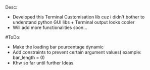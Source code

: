 Desc: 
- Developed this Terminal Customisation lib cuz i didn't bother to understand python GUI libs + Terminal output looks cooler
- Will add more functionalities soon...

#ToDo:
- Make the loading bar pourcentage dynamic
- Add constraints to prevent certain argument values( example: bar_length = 0)
- Khw so far until further Ideas